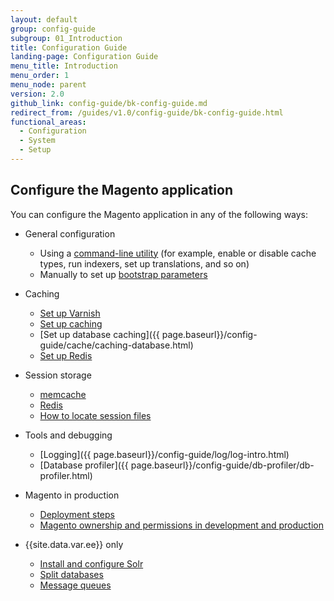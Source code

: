```yaml
---
layout: default
group: config-guide
subgroup: 01_Introduction
title: Configuration Guide
landing-page: Configuration Guide
menu_title: Introduction
menu_order: 1
menu_node: parent
version: 2.0
github_link: config-guide/bk-config-guide.md
redirect_from: /guides/v1.0/config-guide/bk-config-guide.html
functional_areas:
  - Configuration
  - System
  - Setup
---
```


<h2 id="configuration">Configure the Magento application</h2>
You can configure the Magento application in any of the following ways:

*	General configuration

	*  	Using a <a href="{{page.baseurl}}/config-guide/cli/config-cli.html">command-line utility</a> (for example, enable or disable cache types, run indexers, set up translations, and so on)
	*  	Manually to set up <a href="{{page.baseurl}}/config-guide/bootstrap/magento-bootstrap.html">bootstrap parameters</a>

*	Caching

	*	[Set up Varnish]({{page.baseurl}}/config-guide/varnish/config-varnish.html)
	* [Set up caching]({{page.baseurl}}/config-guide/cache.html)
	*	[Set up database caching]({{ page.baseurl}}/config-guide/cache/caching-database.html)
	*	<a href="{{page.baseurl}}/config-guide/redis/config-redis.html">Set up Redis</a>

*	Session storage
	*	[memcache]({{page.baseurl}}/config-guide/memcache/memcache.html)
	*	[Redis]({{page.baseurl}}/config-guide/redis/redis-session.html)
	*	[How to locate session files]({{page.baseurl}}/config-guide/sessions.html)

*	Tools and debugging

	*	[Logging]({{ page.baseurl}}/config-guide/log/log-intro.html)
	*	[Database profiler]({{ page.baseurl}}/config-guide/db-profiler/db-profiler.html)

*	Magento in production

	*	[Deployment steps]({{page.baseurl}}/config-guide/prod/prod_deploy.html)
	*	[Magento ownership and permissions in development and production]({{page.baseurl}}/config-guide/prod/prod_file-sys-perms.html)

*	{{site.data.var.ee}} only

	*	<a href="{{page.baseurl}}/config-guide/solr/solr-overview.html">Install and configure Solr</a>
	*	<a href="{{page.baseurl}}/config-guide/multi-master/multi-master.html">Split databases</a>
	*	<a href="{{page.baseurl}}/config-guide/mq/rabbitmq-overview.html">Message queues</a>

